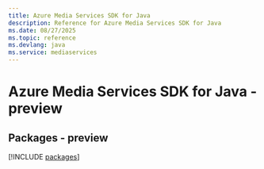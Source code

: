 ```yaml
---
title: Azure Media Services SDK for Java
description: Reference for Azure Media Services SDK for Java
ms.date: 08/27/2025
ms.topic: reference
ms.devlang: java
ms.service: mediaservices
---
```

# Azure Media Services SDK for Java - preview
## Packages - preview
[!INCLUDE [packages](media-services-index.md)]